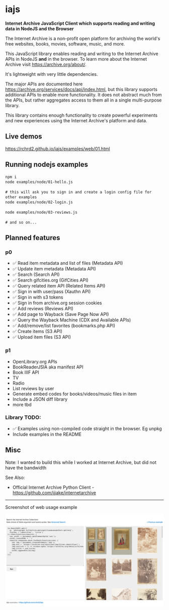 # iajs

**Internet Archive JavaScript Client which supports reading and writing data in NodeJS and the Browser**

The Internet Archive is a non-profit open platform for archiving the world's free websites, books, movies, software, music, and more.

This JavaScript library enables reading and writing to the Internet Archive APIs in NodeJS **and** in the browser. To learn more about the Internet Archive visit <https://archive.org/about/>.

It's lightweight with very little dependencies.

The major APIs are documented here <https://archive.org/services/docs/api/index.html>, but this library supports additional APIs to enable more functionality. It does not abstract much from the APIs, but rather aggregates access to them all in a single multi-purpose library.

This library contains enough functionality to create powerful experiments and new experiences using the Internet Archive's platform and data.

## Live demos

<https://rchrd2.github.io/iajs/examples/web/01.html>

## Running nodejs examples

```
npm i
node examples/node/01-hello.js

# this will ask you to sign in and create a login config file for other examples
node examples/node/02-login.js

node examples/node/03-reviews.js

# and so on...
```

## Planned features

### p0

- ✅ Read item metadata and list of files (Metadata API)
- ✅ Update item metadata (Metadata API)
- ✅ Search (Search API)
- ✅ Search gifcities.org (GifCities API)
- ✅ Query related item API (Related Items API)
- ✅ Sign in with user/pass (Xauthn API)
- ✅ Sign in with s3 tokens
- ✅ Sign in from archive.org session cookies
- ✅ Add reviews (Reviews API)
- ✅ Add page to Wayback (Save Page Now API)
- ✅ Query the Wayback Machine (CDX and Available APIs)
- ✅ Add/remove/list favorites (bookmarks.php API)
- ✅ Create items (S3 API)
- ✅ Upload item files (S3 API)

### p1

- OpenLibrary.org APIs
- BookReaderJSIA aka manifest API
- Book IIIF API
- TV
- Radio
- List reviews by user
- Generate embed codes for books/videos/music files in item
- Include a JSON diff library
- more tbd

### Library TODO:

- ✅ Examples using non-compiled code straight in the browser. Eg unpkg
- Include examples in the README

## Misc

Note:
I wanted to build this while I worked at Internet Archive, but did not have the bandwidth

See Also:

- Official Internet Archive Python Client - https://github.com/jjjake/internetarchive

---

Screenshot of web usage example

![screenshot](./documentation/img/examples-ss-1.png)
